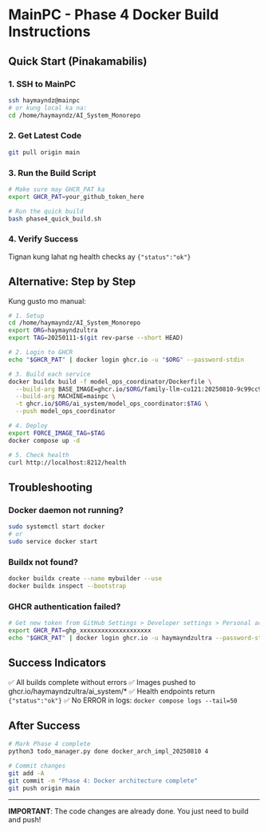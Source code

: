# MainPC - Phase 4 Docker Build Instructions

## Quick Start (Pinakamabilis)

### 1. SSH to MainPC
```bash
ssh haymayndz@mainpc
# or kung local ka na:
cd /home/haymayndz/AI_System_Monorepo
```

### 2. Get Latest Code
```bash
git pull origin main
```

### 3. Run the Build Script
```bash
# Make sure may GHCR_PAT ka
export GHCR_PAT=your_github_token_here

# Run the quick build
bash phase4_quick_build.sh
```

### 4. Verify Success
Tignan kung lahat ng health checks ay `{"status":"ok"}`

## Alternative: Step by Step

Kung gusto mo manual:

```bash
# 1. Setup
cd /home/haymayndz/AI_System_Monorepo
export ORG=haymayndzultra
export TAG=20250111-$(git rev-parse --short HEAD)

# 2. Login to GHCR
echo "$GHCR_PAT" | docker login ghcr.io -u "$ORG" --password-stdin

# 3. Build each service
docker buildx build -f model_ops_coordinator/Dockerfile \
  --build-arg BASE_IMAGE=ghcr.io/$ORG/family-llm-cu121:20250810-9c99cc9 \
  --build-arg MACHINE=mainpc \
  -t ghcr.io/$ORG/ai_system/model_ops_coordinator:$TAG \
  --push model_ops_coordinator

# 4. Deploy
export FORCE_IMAGE_TAG=$TAG
docker compose up -d

# 5. Check health
curl http://localhost:8212/health
```

## Troubleshooting

### Docker daemon not running?
```bash
sudo systemctl start docker
# or
sudo service docker start
```

### Buildx not found?
```bash
docker buildx create --name mybuilder --use
docker buildx inspect --bootstrap
```

### GHCR authentication failed?
```bash
# Get new token from GitHub Settings > Developer settings > Personal access tokens
export GHCR_PAT=ghp_xxxxxxxxxxxxxxxxxxxx
echo "$GHCR_PAT" | docker login ghcr.io -u haymayndzultra --password-stdin
```

## Success Indicators

✅ All builds complete without errors
✅ Images pushed to ghcr.io/haymayndzultra/ai_system/*
✅ Health endpoints return `{"status":"ok"}`
✅ No ERROR in logs: `docker compose logs --tail=50`

## After Success

```bash
# Mark Phase 4 complete
python3 todo_manager.py done docker_arch_impl_20250810 4

# Commit changes
git add -A
git commit -m "Phase 4: Docker architecture complete"
git push origin main
```

---

**IMPORTANT**: The code changes are already done. You just need to build and push!